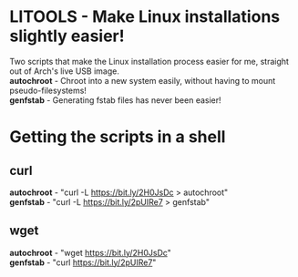 # LITOOLS - Make Linux installations slightly easier!
Two scripts that make the Linux installation process easier for me, straight out of Arch's live USB image.  
**autochroot** - Chroot into a new system easily, without having to mount pseudo-filesystems!  
**genfstab** - Generating fstab files has never been easier!  

# Getting the scripts in a shell
## curl
**autochroot** - "curl -L https://bit.ly/2H0JsDc > autochroot"  
**genfstab** - "curl -L https://bit.ly/2pUIRe7 > genfstab"
## wget
**autochroot** - "wget https://bit.ly/2H0JsDc"  
**genfstab** - "curl https://bit.ly/2pUIRe7"
